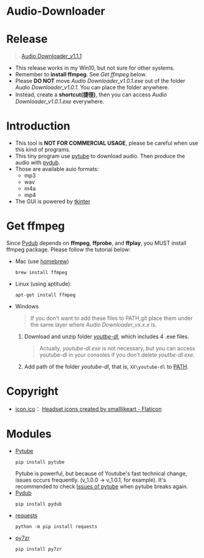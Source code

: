 # Audio-Downloader

# Release
> [Audio Downloader_v1.1.1](https://github.com/Xuan-Yi/Audio-Downloader/releases/tag/v1.1.1)
* This release works in my Win10, but not sure for other systems.
* Remember to **install ffmpeg**. See *Get ffmpeg* below.
* Please **DO NOT** move *Audio Downloader_v1.0.1.exe* out of the folder *Audio Downloader_v1.0.1*. You can place the folder anywhere.
* Instead, create a **shortcut(捷徑)**, then you can access *Audio Downloader_v1.0.1.exe* everywhere.

# Introduction
* This tool is **NOT FOR COMMERCIAL USAGE**, please be careful when use this kind of programs.
* This tiny program use [pytube](https://github.com/jiaaro/pydub.git) to download audio. Then produce the audio with [pydub](https://github.com/kkroening/ffmpeg-python.git).
* Those are available auio formats:
    * mp3
    * wav
    * m4a
    * mp4
* The GUI is powered by [tkinter](https://docs.python.org/3/library/tkinter.html)

# Get ffmpeg
Since [Pydub](https://github.com/jiaaro/pydub.git) depends on **ffmpeg**, **ffprobe**, and **ffplay**, you MUST install ffmpeg package. Please follow the tutorial below:
* Mac (use [homebrew](https://brew.sh/))
    ```
    brew install ffmpeg
    ```
* Linux (using aptitude):
    ```
    apt-get install ffmpeg
    ```
* Windows
    > If you don't want to add these files to PATH,git  place them under the same layer where *Audio Downloader_vx.x.x* is.
    1. Download and unzip folder [*youtbe-dl*](https://drive.google.com/file/d/1GLcJpqDi5DKNwHTfJU4EpfcLbmd6kK5K/view?usp=sharing), which includes 4 .exe files. 
        > Actually, *youtube-dl.exe* is not necessary, but you can access youtube-dl in your consoles if you don't delete *youtbe-dl.exe*.
    2. Add path of the folder *youtube-dl*, that is, `XX\youtube-dl` to [PATH](https://www.architectryan.com/2018/03/17/add-to-the-path-on-windows-10/).

# Copyright
* [icon.ico](https://github.com/Xuan-Yi/Audio-Downloader/blob/main/readme_imgs/window.jpg)： <a href="https://www.flaticon.com/free-icons/headset" title="headset icons">Headset icons created by smalllikeart - Flaticon</a>

# Modules
* [Pytube](https://github.com/pytube/pytube.git)
    ```
    pip install pytube
    ```
    Pytube is powerful, but because of Youtube's fast technical change, issues occurs  frequently. (v_1.0.0 -> v_1.0.1, for example). It's recommended to  check [Issues of pytube](https://github.com/pytube/pytube/issues) when pytube breaks again. 
* [Pydub](https://github.com/jiaaro/pydub.git)
    ```
    pip install pydub
    ```
* [requests](https://github.com/psf/requests.git)
    ```
    python -m pip install requests
    ```
* [py7zr](https://github.com/miurahr/py7zr.git)
    ```
    pip install py7zr
    ```
